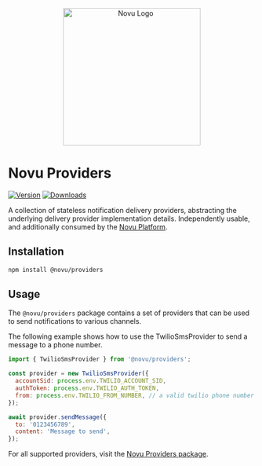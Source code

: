 <div align="center">
  <a href="https://novu.co?utm_source=github" target="_blank">
  <picture>
    <source media="(prefers-color-scheme: dark)" srcset="https://user-images.githubusercontent.com/2233092/213641039-220ac15f-f367-4d13-9eaf-56e79433b8c1.png">
    <img alt="Novu Logo" src="https://user-images.githubusercontent.com/2233092/213641043-3bbb3f21-3c53-4e67-afe5-755aeb222159.png" width="280"/>
  </picture>
  </a>
</div>

# Novu Providers

[![Version](https://img.shields.io/npm/v/@novu/providers.svg)](https://www.npmjs.org/package/@novu/providers)
[![Downloads](https://img.shields.io/npm/dm/@novu/providers.svg)](https://www.npmjs.com/package/@novu/providers)

A collection of stateless notification delivery providers, abstracting the underlying delivery provider implementation details. Independently usable, and additionally consumed by the [Novu Platform](https://novu.co/).

## Installation

```bash
npm install @novu/providers
```

## Usage

The `@novu/providers` package contains a set of providers that can be used to send notifications to various channels.

The following example shows how to use the TwilioSmsProvider to send a message to a phone number.

```javascript
import { TwilioSmsProvider } from '@novu/providers';

const provider = new TwilioSmsProvider({
  accountSid: process.env.TWILIO_ACCOUNT_SID,
  authToken: process.env.TWILIO_AUTH_TOKEN,
  from: process.env.TWILIO_FROM_NUMBER, // a valid twilio phone number
});

await provider.sendMessage({
  to: '0123456789',
  content: 'Message to send',
});
```

For all supported providers, visit the [Novu Providers package](https://github.com/khulnasoft/novu/tree/next/packages/providers/src/lib).
